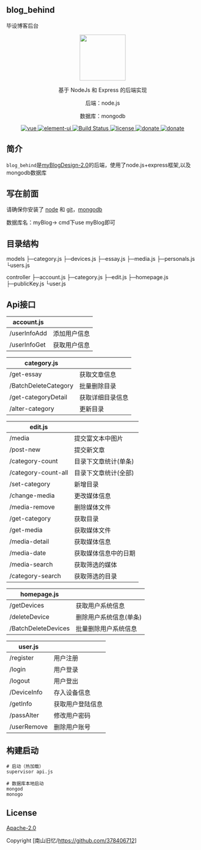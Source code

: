 ## blog_behind
毕设博客后台

<p align="center"><a href="https://qdmmz.cn"><img width="120" src="http://q1.qlogo.cn/g?b=qq&nk=378406712&s=640"></a></p>
<p align="center">基于 NodeJs 和 Express 的后端实现</p>
<p align="center">后端：node.js </p>
<p align="center">数据库：mongodb</p>
<p align="center">
  <a href="https://github.com/nodejs" rel="nofollow" target="_blank">
    <img src="https://img.shields.io/badge/node.js-v12.13.1-brightgreen.svg" alt="vue">
  </a>
  <a href="https://github.com/expressjs" rel="nofollow" target="_blank">
    <img src="https://img.shields.io/badge/Express-4.17.1-orange.svg" alt="element-ui">
  </a>
  <a href="https://mongoosejs.com/" rel="nofollow" target="_blank">
    <img src="https://img.shields.io/badge/mongoose-5.9.4-%23880000" alt="Build Status">
  </a>
  <a href="https://github.com/378406712/blog_behind/blob/mac/LICENSE">
    <img src="https://img.shields.io/badge/licence-Apache%202.0-blueviolet.svg" alt="license">
  </a>
  <a href="https://github.com/378406712" target="_blank">
    <img src="https://img.shields.io/badge/Liu-designed-brightgreen.svg" alt="donate">
  </a>
    <a href="https://github.com/mongodb/mongo/" target="_blank">
    <img src="https://img.shields.io/badge/mongodb-2.2.33-blueviolet.svg" alt="donate">
  </a>
</p>

## 简介

`blog_behind`是<a href="https://github.com/378406712/myBlogDesign-2.0">myBlogDesign-2.0</a>的后端，使用了node.js+express框架,以及mongodb数据库

## 写在前面

 请确保你安装了 [node](https://nodejs.org/en/) 和 [git](https://git-scm.com/)，[mongodb]( https://www.mongodb.com/ )

数据库名：myBlog-> cmd下use myBlog即可

## 目录结构

models
├─category.js
├─devices.js
├─essay.js
├─media.js
├─personals.js
└users.js

controller
├─account.js
├─category.js
├─edit.js
├─homepage.js
├─publicKey.js
└user.js

## Api接口

| account.js   |              |
| ------------ | :----------: |
| /userInfoAdd | 添加用户信息 |
| /userInfoGet | 获取用户信息 |

| **category.js**      |                  |
| -------------------- | ---------------- |
| /get-essay           | 获取文章信息     |
| /BatchDeleteCategory | 批量删除目录     |
| /get-categoryDetail  | 获取详细目录信息 |
| /alter-category      | 更新目录         |

| edit.js             |                      |
| ------------------- | -------------------- |
| /media              | 提交富文本中图片     |
| /post-new           | 提交新文章           |
| /category-count     | 目录下文章统计(单条) |
| /category-count-all | 目录下文章统计(全部) |
| /set-category       | 新增目录             |
| /change-media       | 更改媒体信息         |
| /media-remove       | 删除媒体文件         |
| /get-category       | 获取目录             |
| /get-media          | 获取媒体文件         |
| /media-detail       | 获取媒体信息         |
| /media-date         | 获取媒体信息中的日期 |
| /media-search       | 获取筛选的媒体       |
| /category-search    | 获取筛选的目录       |

| homepage.js         |                        |
| ------------------- | ---------------------- |
| /getDevices         | 获取用户系统信息       |
| /deleteDevice       | 删除用户系统信息(单条) |
| /BatchDeleteDevices | 批量删除用户系统信息   |

| user.js     |                  |
| ----------- | ---------------- |
| /register   | 用户注册         |
| /login      | 用户登录         |
| /logout     | 用户登出         |
| /DeviceInfo | 存入设备信息     |
| /getInfo    | 获取用户登陆信息 |
| /passAlter  | 修改用户密码     |
| /userRemove | 删除用户账号     |

## 构建启动

```
# 启动（热加载）
supervisor api.js

# 数据库本地启动
mongod
monogo
```

## License

 [Apache-2.0](https://github.com/378406712/blog_behind/blob/mac/LICENSE) 

 Copyright [南山旧忆/https://github.com/378406712]